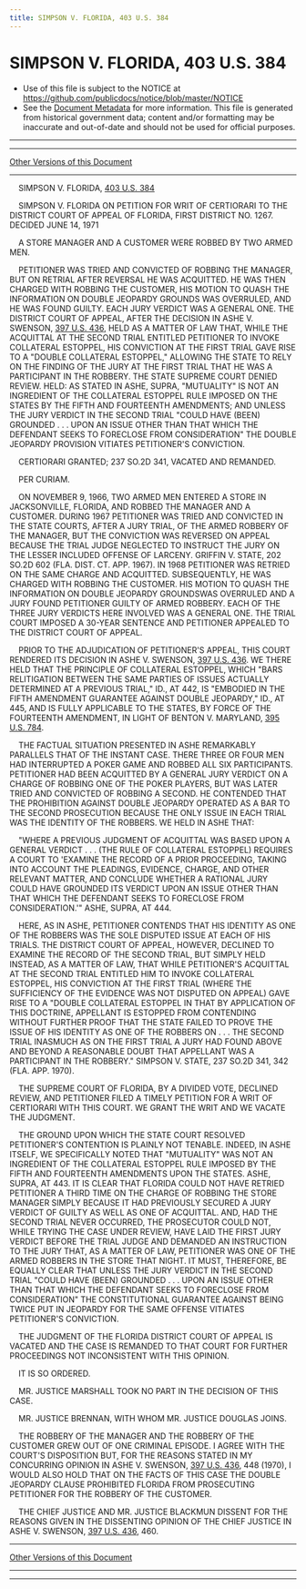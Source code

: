 ```yaml
---
title: SIMPSON V. FLORIDA, 403 U.S. 384
---
```


# SIMPSON V. FLORIDA, 403 U.S. 384

* Use of this file is subject to the NOTICE at https://github.com/publicdocs/notice/blob/master/NOTICE
* See the [Document Metadata](../../../index.md) for more information.
  This file is generated from historical government data; content and/or formatting may be inaccurate and out-of-date and should not be used for official purposes.

----------
----------

[Other Versions of this Document](https://publicdocs.github.io/go/links?ns=uslm-x&ref=%2Fus%2Fcourts%2Fscotus%2FusReporter%2F403%2F384)

----------

    SIMPSON V. FLORIDA, [403 U.S. 384][/us/courts/scotus/usReporter/403/384]

    SIMPSON V. FLORIDA ON PETITION FOR WRIT OF CERTIORARI TO THE DISTRICT COURT OF APPEAL OF FLORIDA, FIRST DISTRICT NO. 1267.  DECIDED JUNE 14, 1971

    A STORE MANAGER AND A CUSTOMER WERE ROBBED BY TWO ARMED MEN.

    PETITIONER WAS TRIED AND CONVICTED OF ROBBING THE MANAGER, BUT ON RETRIAL AFTER REVERSAL HE WAS ACQUITTED.  HE WAS THEN CHARGED WITH ROBBING THE CUSTOMER, HIS MOTION TO QUASH THE INFORMATION ON DOUBLE JEOPARDY GROUNDS WAS OVERRULED, AND HE WAS FOUND GUILTY.  EACH JURY VERDICT WAS A GENERAL ONE.  THE DISTRICT COURT OF APPEAL, AFTER THE DECISION IN ASHE V. SWENSON, [397 U.S. 436][/us/courts/scotus/usReporter/397/436], HELD AS A MATTER OF LAW THAT, WHILE THE ACQUITTAL AT THE SECOND TRIAL ENTITLED PETITIONER TO INVOKE COLLATERAL ESTOPPEL, HIS CONVICTION AT THE FIRST TRIAL GAVE RISE TO A "DOUBLE COLLATERAL ESTOPPEL," ALLOWING THE STATE TO RELY ON THE FINDING OF THE JURY AT THE FIRST TRIAL THAT HE WAS A PARTICIPANT IN THE ROBBERY.  THE STATE SUPREME COURT DENIED REVIEW.  HELD:  AS STATED IN ASHE, SUPRA, "MUTUALITY" IS NOT AN INGREDIENT OF THE COLLATERAL ESTOPPEL RULE IMPOSED ON THE STATES BY THE FIFTH AND FOURTEENTH AMENDMENTS; AND UNLESS THE JURY VERDICT IN THE SECOND TRIAL "COULD HAVE (BEEN) GROUNDED . . . UPON AN ISSUE OTHER THAN THAT WHICH THE DEFENDANT SEEKS TO FORECLOSE FROM CONSIDERATION" THE DOUBLE JEOPARDY PROVISION VITIATES PETITIONER'S CONVICTION.

    CERTIORARI GRANTED; 237 SO.2D 341, VACATED AND REMANDED.

    PER CURIAM.

    ON NOVEMBER 9, 1966, TWO ARMED MEN ENTERED A STORE IN JACKSONVILLE, FLORIDA, AND ROBBED THE MANAGER AND A CUSTOMER.  DURING 1967 PETITIONER WAS TRIED AND CONVICTED IN THE STATE COURTS, AFTER A JURY TRIAL, OF THE ARMED ROBBERY OF THE MANAGER, BUT THE CONVICTION WAS REVERSED ON APPEAL BECAUSE THE TRIAL JUDGE NEGLECTED TO INSTRUCT THE JURY ON THE LESSER INCLUDED OFFENSE OF LARCENY.  GRIFFIN V. STATE, 202 SO.2D 602 (FLA. DIST. CT. APP. 1967).  IN 1968 PETITIONER WAS RETRIED ON THE SAME CHARGE AND ACQUITTED.  SUBSEQUENTLY, HE WAS CHARGED WITH ROBBING THE CUSTOMER.  HIS MOTION TO QUASH THE INFORMATION ON DOUBLE JEOPARDY GROUNDSWAS OVERRULED AND A JURY FOUND PETITIONER GUILTY OF ARMED ROBBERY.  EACH OF THE THREE JURY VERDICTS HERE INVOLVED WAS A GENERAL ONE.  THE TRIAL COURT IMPOSED A 30-YEAR SENTENCE AND PETITIONER APPEALED TO THE DISTRICT COURT OF APPEAL.

    PRIOR TO THE ADJUDICATION OF PETITIONER'S APPEAL, THIS COURT RENDERED ITS DECISION IN ASHE V. SWENSON, [397 U.S. 436][/us/courts/scotus/usReporter/397/436].  WE THERE HELD THAT THE PRINCIPLE OF COLLATERAL ESTOPPEL, WHICH "BARS RELITIGATION BETWEEN THE SAME PARTIES OF ISSUES ACTUALLY DETERMINED AT A PREVIOUS TRIAL," ID., AT 442, IS "EMBODIED IN THE FIFTH AMENDMENT GUARANTEE AGAINST DOUBLE JEOPARDY," ID., AT 445, AND IS FULLY APPLICABLE TO THE STATES, BY FORCE OF THE FOURTEENTH AMENDMENT, IN LIGHT OF BENTON V. MARYLAND, [395 U.S. 784][/us/courts/scotus/usReporter/395/784].

    THE FACTUAL SITUATION PRESENTED IN ASHE REMARKABLY PARALLELS THAT OF THE INSTANT CASE.  THERE THREE OR FOUR MEN HAD INTERRUPTED A POKER GAME AND ROBBED ALL SIX PARTICIPANTS.  PETITIONER HAD BEEN ACQUITTED BY A GENERAL JURY VERDICT ON A CHARGE OF ROBBING ONE OF THE POKER PLAYERS, BUT WAS LATER TRIED AND CONVICTED OF ROBBING A SECOND.  HE CONTENDED THAT THE PROHIBITION AGAINST DOUBLE JEOPARDY OPERATED AS A BAR TO THE SECOND PROSECUTION BECAUSE THE ONLY ISSUE IN EACH TRIAL WAS THE IDENTITY OF THE ROBBERS.  WE HELD IN ASHE THAT:

    "WHERE A PREVIOUS JUDGMENT OF ACQUITTAL WAS BASED UPON A GENERAL VERDICT . . . (THE RULE OF COLLATERAL ESTOPPEL) REQUIRES A COURT TO 'EXAMINE THE RECORD OF A PRIOR PROCEEDING, TAKING INTO ACCOUNT THE PLEADINGS, EVIDENCE, CHARGE, AND OTHER RELEVANT MATTER, AND CONCLUDE WHETHER A RATIONAL JURY COULD HAVE GROUNDED ITS VERDICT UPON AN ISSUE OTHER THAN THAT WHICH THE DEFENDANT SEEKS TO FORECLOSE FROM CONSIDERATION.'"  ASHE, SUPRA, AT 444.

    HERE, AS IN ASHE, PETITIONER CONTENDS THAT HIS IDENTITY AS ONE OF THE ROBBERS WAS THE SOLE DISPUTED ISSUE AT EACH OF HIS TRIALS.  THE DISTRICT COURT OF APPEAL, HOWEVER, DECLINED TO EXAMINE THE RECORD OF THE SECOND TRIAL, BUT SIMPLY HELD INSTEAD, AS A MATTER OF LAW, THAT WHILE PETITIONER'S ACQUITTAL AT THE SECOND TRIAL ENTITLED HIM TO INVOKE COLLATERAL ESTOPPEL, HIS CONVICTION AT THE FIRST TRIAL (WHERE THE SUFFICIENCY OF THE EVIDENCE WAS NOT DISPUTED ON APPEAL) GAVE RISE TO A "DOUBLE COLLATERAL ESTOPPEL IN THAT BY APPLICATION OF THIS DOCTRINE, APPELLANT IS ESTOPPED FROM CONTENDING WITHOUT FURTHER PROOF THAT THE STATE FAILED TO PROVE THE ISSUE OF HIS IDENTITY AS ONE OF THE ROBBERS ON . . . THE SECOND TRIAL INASMUCH AS ON THE FIRST TRIAL A JURY HAD FOUND ABOVE AND BEYOND A REASONABLE DOUBT THAT APPELLANT WAS A PARTICIPANT IN THE ROBBERY."  SIMPSON V. STATE, 237 SO.2D 341, 342 (FLA. APP. 1970).

    THE SUPREME COURT OF FLORIDA, BY A DIVIDED VOTE, DECLINED REVIEW, AND PETITIONER FILED A TIMELY PETITION FOR A WRIT OF CERTIORARI WITH THIS COURT.  WE GRANT THE WRIT AND WE VACATE THE JUDGMENT.

    THE GROUND UPON WHICH THE STATE COURT RESOLVED PETITIONER'S CONTENTION IS PLAINLY NOT TENABLE.  INDEED, IN ASHE ITSELF, WE SPECIFICALLY NOTED THAT "MUTUALITY" WAS NOT AN INGREDIENT OF THE COLLATERAL ESTOPPEL RULE IMPOSED BY THE FIFTH AND FOURTEENTH AMENDMENTS UPON THE STATES.  ASHE, SUPRA, AT 443.  IT IS CLEAR THAT FLORIDA COULD NOT HAVE RETRIED PETITIONER A THIRD TIME ON THE CHARGE OF ROBBING THE STORE MANAGER SIMPLY BECAUSE IT HAD PREVIOUSLY SECURED A JURY VERDICT OF GUILTY AS WELL AS ONE OF ACQUITTAL.  AND, HAD THE SECOND TRIAL NEVER OCCURRED, THE PROSECUTOR COULD NOT, WHILE TRYING THE CASE UNDER REVIEW, HAVE LAID THE FIRST JURY VERDICT BEFORE THE TRIAL JUDGE AND DEMANDED AN INSTRUCTION TO THE JURY THAT, AS A MATTER OF LAW, PETITIONER WAS ONE OF THE ARMED ROBBERS IN THE STORE THAT NIGHT.  IT MUST, THEREFORE, BE EQUALLY CLEAR THAT UNLESS THE JURY VERDICT IN THE SECOND TRIAL "COULD HAVE (BEEN) GROUNDED . . . UPON AN ISSUE OTHER THAN THAT WHICH THE DEFENDANT SEEKS TO FORECLOSE FROM CONSIDERATION" THE CONSTITUTIONAL GUARANTEE AGAINST BEING TWICE PUT IN JEOPARDY FOR THE SAME OFFENSE VITIATES PETITIONER'S CONVICTION.

    THE JUDGMENT OF THE FLORIDA DISTRICT COURT OF APPEAL IS VACATED AND THE CASE IS REMANDED TO THAT COURT FOR FURTHER PROCEEDINGS NOT INCONSISTENT WITH THIS OPINION.

    IT IS SO ORDERED.

    MR. JUSTICE MARSHALL TOOK NO PART IN THE DECISION OF THIS CASE.

    MR. JUSTICE BRENNAN, WITH WHOM MR. JUSTICE DOUGLAS JOINS.

    THE ROBBERY OF THE MANAGER AND THE ROBBERY OF THE CUSTOMER GREW OUT OF ONE CRIMINAL EPISODE.  I AGREE WITH THE COURT'S DISPOSITION BUT, FOR THE REASONS STATED IN MY CONCURRING OPINION IN ASHE V. SWENSON, [397 U.S. 436][/us/courts/scotus/usReporter/397/436], 448 (1970), I WOULD ALSO HOLD THAT ON THE FACTS OF THIS CASE THE DOUBLE JEOPARDY CLAUSE PROHIBITED FLORIDA FROM PROSECUTING PETITIONER FOR THE ROBBERY OF THE CUSTOMER.

    THE CHIEF JUSTICE AND MR. JUSTICE BLACKMUN DISSENT FOR THE REASONS GIVEN IN THE DISSENTING OPINION OF THE CHIEF JUSTICE IN ASHE V. SWENSON, [397 U.S. 436][/us/courts/scotus/usReporter/397/436], 460.

----------

[Other Versions of this Document](https://publicdocs.github.io/go/links?ns=uslm-x&ref=%2Fus%2Fcourts%2Fscotus%2FusReporter%2F403%2F384)

----------
----------

[/us/courts/scotus/usReporter/403/384]: https://publicdocs.github.io/go/links?ns=uslm-x&ref=%2Fus%2Fcourts%2Fscotus%2FusReporter%2F403%2F384
[/us/courts/scotus/usReporter/397/436]: https://publicdocs.github.io/go/links?ns=uslm-x&ref=%2Fus%2Fcourts%2Fscotus%2FusReporter%2F397%2F436
[/us/courts/scotus/usReporter/397/436]: https://publicdocs.github.io/go/links?ns=uslm-x&ref=%2Fus%2Fcourts%2Fscotus%2FusReporter%2F397%2F436
[/us/courts/scotus/usReporter/395/784]: https://publicdocs.github.io/go/links?ns=uslm-x&ref=%2Fus%2Fcourts%2Fscotus%2FusReporter%2F395%2F784
[/us/courts/scotus/usReporter/397/436]: https://publicdocs.github.io/go/links?ns=uslm-x&ref=%2Fus%2Fcourts%2Fscotus%2FusReporter%2F397%2F436
[/us/courts/scotus/usReporter/397/436]: https://publicdocs.github.io/go/links?ns=uslm-x&ref=%2Fus%2Fcourts%2Fscotus%2FusReporter%2F397%2F436


